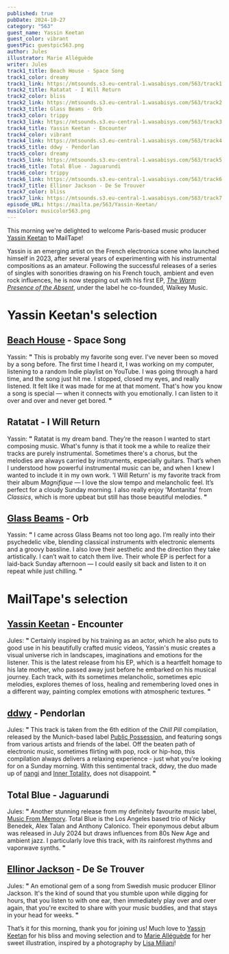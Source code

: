 ```yaml
---
published: true
pubDate: 2024-10-27
category: "563"
guest_name: Yassin Keetan
guest_color: vibrant
guestPic: guestpic563.png
author: Jules
illustrator: Marie Alléguède
writer: Jules
track1_title: Beach House - Space Song
track1_color: dreamy
track1_link: https://mtsounds.s3.eu-central-1.wasabisys.com/563/track1.mp3
track2_title: Ratatat - I Will Return
track2_color: bliss
track2_link: https://mtsounds.s3.eu-central-1.wasabisys.com/563/track2.mp3
track3_title: Glass Beams - Orb
track3_color: trippy
track3_link: https://mtsounds.s3.eu-central-1.wasabisys.com/563/track3.mp3
track4_title: Yassin Keetan - Encounter
track4_color: vibrant
track4_link: https://mtsounds.s3.eu-central-1.wasabisys.com/563/track4.mp3
track5_title: ddwy - Pendorlan
track5_color: dreamy
track5_link: https://mtsounds.s3.eu-central-1.wasabisys.com/563/track5.mp3
track6_title: Total Blue - Jaguarundi
track6_color: trippy
track6_link: https://mtsounds.s3.eu-central-1.wasabisys.com/563/track6.mp3
track7_title: Ellinor Jackson - De Se Trouver
track7_color: bliss
track7_link: https://mtsounds.s3.eu-central-1.wasabisys.com/563/track7.mp3
episode_URL: https://mailta.pe/563/Yassin-Keetan/
musiColor: musicolor563.png
---
```

This morning we're delighted to welcome Paris-based music producer [Yassin Keetan](https://www.instagram.com/yassinkeetan/) to MailTape!

Yassin is an emerging artist on the French electronica scene who launched himself in 2023, after several years of experimenting with his instrumental compositions as an amateur. Following the successful releases of a series of singles with sonorities drawing on his French touch, ambient and even rock influences, he is now stepping out with his first EP, <i>[The Warm Presence of the Absent](https://www.diggersfactory.com/fr/vinyl/321728/yassin-keetan-the-warm-presence-of-the-absent)</i>, under the label he co-founded, Waïkey Music. 

# Yassin Keetan's selection




## [Beach House](https://beachhouse.bandcamp.com/) - Space Song



Yassin: **"** This is probably my favorite song ever. I've never been so moved by a song before.  The first time I heard it, I was working on my computer, listening to a random Indie  playlist on YouTube. I was going through a hard time, and the song just hit me. I  stopped, closed my eyes, and really listened. It felt like it was made for me at that  moment. That's how you know a song is special — when it connects with you  emotionally. I can listen to it over and over and never get bored.  **"** 



## Ratatat - I Will Return



Yassin: **"** Ratatat is my dream band. They’re the reason I wanted to start composing music.  What's funny is that it took me a while to realize their tracks are purely  instrumental. Sometimes there's a chorus, but the melodies are always carried by  instruments, especially guitars. That’s when I understood how powerful  instrumental music can be, and when I knew I wanted to include it in my own work.  'I Will Return' is my favorite track from their album <i>Magnifique</i> — I love the slow  tempo and melancholic feel. It’s perfect for a cloudy Sunday morning. I also really  enjoy 'Montanita' from <i>Classics</i>, which is more upbeat but still has those beautiful  melodies.  **"**



## [Glass Beams](https://glassbeams.bandcamp.com/album/mahal) - Orb



Yassin: **"** I came across Glass Beams not too long ago. I’m really into their psychedelic vibe,  blending classical instruments with electronic elements and a groovy bassline. I  also love their aesthetic and the direction they take artistically. I can’t wait to catch  them live. Their whole EP is perfect for a laid-back Sunday afternoon — I could  easily sit back and listen to it on repeat while just chilling. **"** 



# MailTape's selection



## [Yassin Keetan](https://open.spotify.com/intl-fr/artist/4dXO04GueTAdrrRvR5q6NK) - Encounter



Jules: **"** Certainly inspired by his training as an actor, which he also puts to good use in his beautifully crafted music videos, Yassin's music creates a visual universe rich in landscapes, imaginations and emotions for the listener. This is the latest release from his EP, which is a heartfelt homage to his late mother, who passed away just before he embarked on his musical journey. Each track, with its sometimes melancholic, sometimes epic melodies, explores themes of loss, healing and remembering loved ones in a different way, painting complex emotions with atmospheric textures. **"** 



## [ddwy](https://ddwy.bandcamp.com/) - Pendorlan



 Jules: **"** This track is taken from the 6th edition of the <i>Chill Pill</i> compilation, released by the Munich-based label [Public Possession](https://publicpossession.bandcamp.com/album/chill-pill-vi), and featuring songs from various artists and friends of the label. Off the beaten path of electronic music, sometimes flirting with pop, rock or hip-hop, this compilation always delivers a relaxing experience - just what you're looking for on a Sunday morning. With this sentimental track, ddwy, the duo made up of [nangi](https://www.instagram.com/nangiiiiiiiii/) and [Inner Totality](https://www.instagram.com/innertotality/), does not disappoint. **"** 



## Total Blue - Jaguarundi



Jules: **"** Another stunning release from my definitely favourite music label, [Music From Memory](https://music-from-memory.bandcamp.com/). Total Blue is the Los Angeles based trio of Nicky Benedek, Alex Talan and Anthony Calonico. Their eponymous debut album was released in July 2024 but draws influences from 80s New Age and ambient jazz. I particularly love this track, with its rainforest rhythms and vaporwave synths. **"** 



## [Ellinor Jackson](https://soundcloud.com/ellinor-jackson) - De Se Trouver



 Jules: **"** An emotional gem of a song from Swedish music producer Ellinor Jackson. It's the kind of sound that you stumble upon while digging for hours, that you listen to with one ear, then immediately play over and over again, that you're excited to share with your music buddies, and that stays in your head for weeks. **"**  



That’s it for this morning, thank you for joining us! Much love to [Yassin Keetan](https://www.instagram.com/yassinkeetan/) for his bliss and moving selection and to [Marie Alléguède](https://mariealleguede.com/) for her sweet illustration, inspired by a photography by [Lisa Miliani](https://lisamiliani.com/)!
